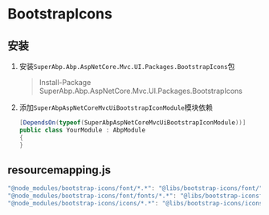 # BootstrapIcons

## 安装
1. 安装`SuperAbp.Abp.AspNetCore.Mvc.UI.Packages.BootstrapIcons`包
    > Install-Package SuperAbp.Abp.AspNetCore.Mvc.UI.Packages.BootstrapIcons
2. 添加`SuperAbpAspNetCoreMvcUiBootstrapIconModule`模块依赖
    ``` csharp
    [DependsOn(typeof(SuperAbpAspNetCoreMvcUiBootstrapIconModule))]
    public class YourModule : AbpModule
    {
    }
    ```

## resourcemapping.js
``` javascript
"@node_modules/bootstrap-icons/font/*.*": "@libs/bootstrap-icons/font/",
"@node_modules/bootstrap-icons/font/fonts/*.*": "@libs/bootstrap-iconsfont/fonts/",
"@node_modules/bootstrap-icons/icons/*.*": "@libs/bootstrap-icons/icons",
```
